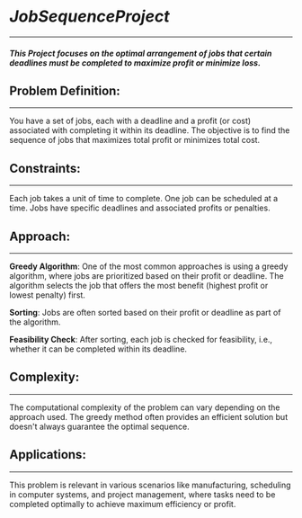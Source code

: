 # *JobSequenceProject*
------------------------
#### *This Project focuses on the optimal arrangement of jobs that certain deadlines must be completed to maximize profit or minimize loss.*

## Problem Definition:
------------------------
You have a set of jobs, each with a deadline and a profit (or cost) associated with completing it within its deadline.
The objective is to find the sequence of jobs that maximizes total profit or minimizes total cost.

## Constraints:
----------------
Each job takes a unit of time to complete.
One job can be scheduled at a time.
Jobs have specific deadlines and associated profits or penalties.

## Approach:
--------------
**Greedy Algorithm**: One of the most common approaches is using a greedy algorithm, where jobs are prioritized based on their profit or deadline. 
                         The algorithm selects the job that offers the most benefit (highest profit or lowest penalty) first.
                         
**Sorting**: Jobs are often sorted based on their profit or deadline as part of the algorithm.

**Feasibility Check**: After sorting, each job is checked for feasibility, i.e., whether it can be completed within its deadline.<br/>

## Complexity:
---------------
The computational complexity of the problem can vary depending on the approach used. The greedy method often provides an efficient solution but doesn't always guarantee the optimal sequence.

## Applications:
-----------------
This problem is relevant in various scenarios like manufacturing, scheduling in computer systems, and project management, where tasks need to be completed optimally to achieve maximum efficiency or profit.
